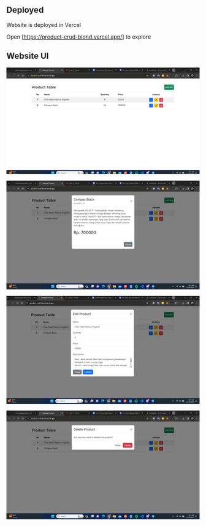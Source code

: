 ## Deployed

Website is deployed in Vercel

Open [https://product-crud-blond.vercel.app/] to explore

## Website UI

![Alt text](image.png)

![Alt text](image-1.png)

![Alt text](image-2.png)

![Alt text](image-3.png)

